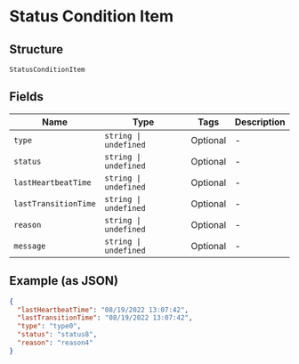 
# Status Condition Item

## Structure

`StatusConditionItem`

## Fields

| Name | Type | Tags | Description |
|  --- | --- | --- | --- |
| `type` | `string \| undefined` | Optional | - |
| `status` | `string \| undefined` | Optional | - |
| `lastHeartbeatTime` | `string \| undefined` | Optional | - |
| `lastTransitionTime` | `string \| undefined` | Optional | - |
| `reason` | `string \| undefined` | Optional | - |
| `message` | `string \| undefined` | Optional | - |

## Example (as JSON)

```json
{
  "lastHeartbeatTime": "08/19/2022 13:07:42",
  "lastTransitionTime": "08/19/2022 13:07:42",
  "type": "type0",
  "status": "status8",
  "reason": "reason4"
}
```

